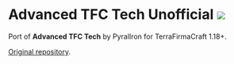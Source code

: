 # Advanced TFC Tech Unofficial [![](https://cf.way2muchnoise.eu/title/862559.svg)](https://www.curseforge.com/minecraft/mc-mods/advanced-tfc-tech-unofficial)

Port of **Advanced TFC Tech** by PyralIron for TerraFirmaCraft 1.18+.

[Original repository](https://github.com/PyralIron/Advanced-TFC-Tech).

